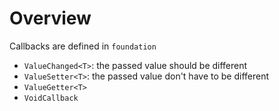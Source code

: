 # Overview

Callbacks are defined in `foundation`

- `ValueChanged<T>`: the passed value should be different
- `ValueSetter<T>`: the passed value don't have to be different
- `ValueGetter<T>`
- `VoidCallback`
